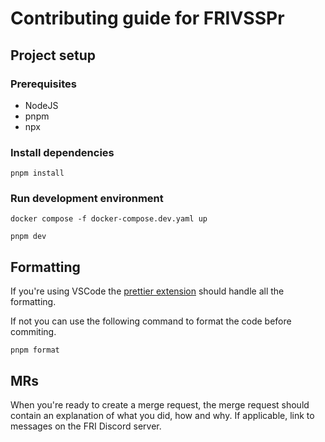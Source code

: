 # Contributing guide for FRIVSSPr

## Project setup

### Prerequisites
- NodeJS
- pnpm
- npx

### Install dependencies

```
pnpm install
```

### Run development environment

```
docker compose -f docker-compose.dev.yaml up

pnpm dev
```

## Formatting

If you're using VSCode the [prettier extension]() should handle all the formatting.

If not you can use the following command to format the code before commiting.

```
pnpm format
```

## MRs

When you're ready to create a merge request, the merge request should contain an explanation of what you did, how and why. If applicable, link to messages on the FRI Discord server.
